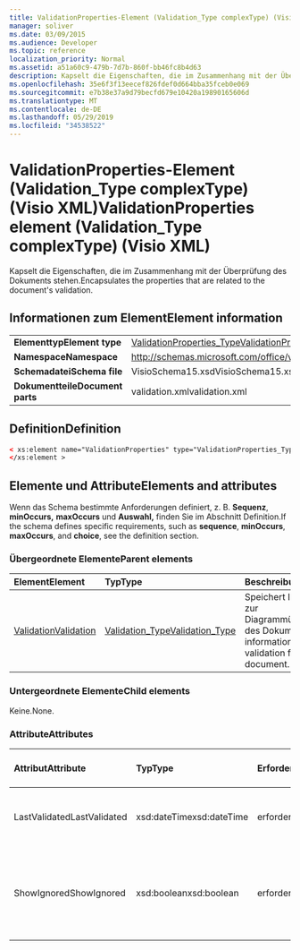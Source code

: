 ```yaml
---
title: ValidationProperties-Element (Validation_Type complexType) (Visio XML)
manager: soliver
ms.date: 03/09/2015
ms.audience: Developer
ms.topic: reference
localization_priority: Normal
ms.assetid: a51a60c9-479b-7d7b-860f-bb46fc8b4d63
description: Kapselt die Eigenschaften, die im Zusammenhang mit der Überprüfung des Dokuments stehen.
ms.openlocfilehash: 35e6f3f13eecef826fdef0d664bba35fceb0e069
ms.sourcegitcommit: e7b38e37a9d79becfd679e10420a19890165606d
ms.translationtype: MT
ms.contentlocale: de-DE
ms.lasthandoff: 05/29/2019
ms.locfileid: "34538522"
---
```

# <a name="validationproperties-element-validation_type-complextype-visio-xml"></a><span data-ttu-id="b19c3-103">ValidationProperties-Element (Validation_Type complexType) (Visio XML)</span><span class="sxs-lookup"><span data-stu-id="b19c3-103">ValidationProperties element (Validation_Type complexType) (Visio XML)</span></span>

<span data-ttu-id="b19c3-104">Kapselt die Eigenschaften, die im Zusammenhang mit der Überprüfung des Dokuments stehen.</span><span class="sxs-lookup"><span data-stu-id="b19c3-104">Encapsulates the properties that are related to the document's validation.</span></span>
  
## <a name="element-information"></a><span data-ttu-id="b19c3-105">Informationen zum Element</span><span class="sxs-lookup"><span data-stu-id="b19c3-105">Element information</span></span>

|||
|:-----|:-----|
|<span data-ttu-id="b19c3-106">**Elementtyp**</span><span class="sxs-lookup"><span data-stu-id="b19c3-106">**Element type**</span></span> <br/> |[<span data-ttu-id="b19c3-107">ValidationProperties_Type</span><span class="sxs-lookup"><span data-stu-id="b19c3-107">ValidationProperties_Type</span></span>](validationproperties_type-complextypevisio-xml.md) <br/> |
|<span data-ttu-id="b19c3-108">**Namespace**</span><span class="sxs-lookup"><span data-stu-id="b19c3-108">**Namespace**</span></span> <br/> |http://schemas.microsoft.com/office/visio/2012/main  <br/> |
|<span data-ttu-id="b19c3-109">**Schemadatei**</span><span class="sxs-lookup"><span data-stu-id="b19c3-109">**Schema file**</span></span> <br/> |<span data-ttu-id="b19c3-110">VisioSchema15.xsd</span><span class="sxs-lookup"><span data-stu-id="b19c3-110">VisioSchema15.xsd</span></span>  <br/> |
|<span data-ttu-id="b19c3-111">**Dokumentteile**</span><span class="sxs-lookup"><span data-stu-id="b19c3-111">**Document parts**</span></span> <br/> |<span data-ttu-id="b19c3-112">validation.xml</span><span class="sxs-lookup"><span data-stu-id="b19c3-112">validation.xml</span></span>  <br/> |
   
## <a name="definition"></a><span data-ttu-id="b19c3-113">Definition</span><span class="sxs-lookup"><span data-stu-id="b19c3-113">Definition</span></span>

```XML
< xs:element name="ValidationProperties" type="ValidationProperties_Type" minOccurs="0" maxOccurs="1" >
</xs:element >
```

## <a name="elements-and-attributes"></a><span data-ttu-id="b19c3-114">Elemente und Attribute</span><span class="sxs-lookup"><span data-stu-id="b19c3-114">Elements and attributes</span></span>

<span data-ttu-id="b19c3-115">Wenn das Schema bestimmte Anforderungen definiert, z. B. **Sequenz**, **minOccurs,** **maxOccurs** und **Auswahl,** finden Sie im Abschnitt Definition.</span><span class="sxs-lookup"><span data-stu-id="b19c3-115">If the schema defines specific requirements, such as **sequence**, **minOccurs**, **maxOccurs**, and **choice**, see the definition section.</span></span> 
  
### <a name="parent-elements"></a><span data-ttu-id="b19c3-116">Übergeordnete Elemente</span><span class="sxs-lookup"><span data-stu-id="b19c3-116">Parent elements</span></span>

|<span data-ttu-id="b19c3-117">**Element**</span><span class="sxs-lookup"><span data-stu-id="b19c3-117">**Element**</span></span>|<span data-ttu-id="b19c3-118">**Typ**</span><span class="sxs-lookup"><span data-stu-id="b19c3-118">**Type**</span></span>|<span data-ttu-id="b19c3-119">**Beschreibung**</span><span class="sxs-lookup"><span data-stu-id="b19c3-119">**Description**</span></span>|
|:-----|:-----|:-----|
|[<span data-ttu-id="b19c3-120">Validation</span><span class="sxs-lookup"><span data-stu-id="b19c3-120">Validation</span></span>](validation-elementvisio-xml.md) <br/> |[<span data-ttu-id="b19c3-121">Validation_Type</span><span class="sxs-lookup"><span data-stu-id="b19c3-121">Validation_Type</span></span>](validation_type-complextypevisio-xml.md) <br/> |<span data-ttu-id="b19c3-122">Speichert Informationen zur Diagrammüberprüfung des Dokuments.</span><span class="sxs-lookup"><span data-stu-id="b19c3-122">Stores information about diagram validation for the document.</span></span>  <br/> |
   
### <a name="child-elements"></a><span data-ttu-id="b19c3-123">Untergeordnete Elemente</span><span class="sxs-lookup"><span data-stu-id="b19c3-123">Child elements</span></span>

<span data-ttu-id="b19c3-124">Keine.</span><span class="sxs-lookup"><span data-stu-id="b19c3-124">None.</span></span>
  
### <a name="attributes"></a><span data-ttu-id="b19c3-125">Attribute</span><span class="sxs-lookup"><span data-stu-id="b19c3-125">Attributes</span></span>

|<span data-ttu-id="b19c3-126">**Attribut**</span><span class="sxs-lookup"><span data-stu-id="b19c3-126">**Attribute**</span></span>|<span data-ttu-id="b19c3-127">**Typ**</span><span class="sxs-lookup"><span data-stu-id="b19c3-127">**Type**</span></span>|<span data-ttu-id="b19c3-128">**Erforderlich**</span><span class="sxs-lookup"><span data-stu-id="b19c3-128">**Required**</span></span>|<span data-ttu-id="b19c3-129">**Beschreibung**</span><span class="sxs-lookup"><span data-stu-id="b19c3-129">**Description**</span></span>|<span data-ttu-id="b19c3-130">**Mögliche Werte**</span><span class="sxs-lookup"><span data-stu-id="b19c3-130">**Possible values**</span></span>|
|:-----|:-----|:-----|:-----|:-----|
|<span data-ttu-id="b19c3-131">LastValidated</span><span class="sxs-lookup"><span data-stu-id="b19c3-131">LastValidated</span></span>  <br/> |<span data-ttu-id="b19c3-132">xsd:dateTime</span><span class="sxs-lookup"><span data-stu-id="b19c3-132">xsd:dateTime</span></span>  <br/> |<span data-ttu-id="b19c3-133">erforderlich</span><span class="sxs-lookup"><span data-stu-id="b19c3-133">required</span></span>  <br/> |<span data-ttu-id="b19c3-134">Datum und Uhrzeit der letzten Überprüfung des Dokuments.</span><span class="sxs-lookup"><span data-stu-id="b19c3-134">The date and time that the document was last validated.</span></span>  <br/> |<span data-ttu-id="b19c3-135">Werte des xsd:dateTime-Typs.</span><span class="sxs-lookup"><span data-stu-id="b19c3-135">Values of the xsd:dateTime type.</span></span>  <br/> |
|<span data-ttu-id="b19c3-136">ShowIgnored</span><span class="sxs-lookup"><span data-stu-id="b19c3-136">ShowIgnored</span></span>  <br/> |<span data-ttu-id="b19c3-137">xsd:boolean</span><span class="sxs-lookup"><span data-stu-id="b19c3-137">xsd:boolean</span></span>  <br/> |<span data-ttu-id="b19c3-138">erforderlich</span><span class="sxs-lookup"><span data-stu-id="b19c3-138">required</span></span>  <br/> |<span data-ttu-id="b19c3-139">Gibt an, ob ignorierte Überprüfungsprobleme im Fenster Probleme angezeigt werden.</span><span class="sxs-lookup"><span data-stu-id="b19c3-139">Specifies whether to show ignored validation issues in the Issues window.</span></span>  <br/> |<span data-ttu-id="b19c3-140">Werte des typs xsd:boolean.</span><span class="sxs-lookup"><span data-stu-id="b19c3-140">Values of the xsd:boolean type.</span></span>  <br/> |
   

